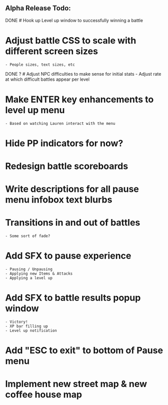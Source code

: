 Alpha Release Todo:
----------------------

DONE # Hook up Level up window to successfully winning a battle

# Adjust battle CSS to scale with different screen sizes
    - People sizes, text sizes, etc
    
DONE ? # Adjust NPC difficulties to make sense for initial stats
    - Adjust rate at which difficult battles appear per level
    
# Make ENTER key enhancements to level up menu
    - Based on watching Lauren interact with the menu

# Hide PP indicators for now?
    
# Redesign battle scoreboards

# Write descriptions for all pause menu infobox text blurbs

# Transitions in and out of battles
    - Some sort of fade?

# Add SFX to pause experience
    - Pausing / Unpausing
    - Applying new Items & Attacks
    - Applying a level up
    
# Add SFX to battle results popup window
    - Victory!
    - XP bar filling up
    - Level up notification

# Add "ESC to exit" to bottom of Pause menu





# Implement new street map & new coffee house map
